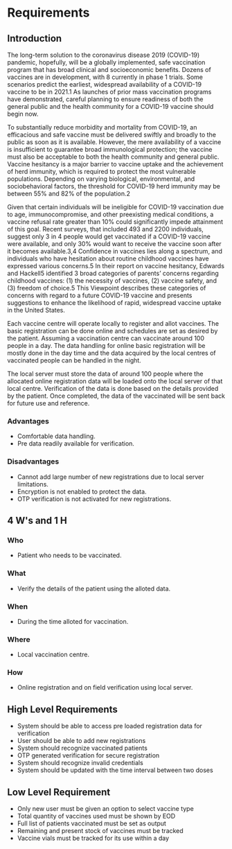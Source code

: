 # Requirements
## Introduction
The long-term solution to the coronavirus disease 2019 (COVID-19) pandemic, hopefully, will be a globally implemented, safe vaccination program that has broad clinical and socioeconomic benefits. Dozens of vaccines are in development, with 8 currently in phase 1 trials. Some scenarios predict the earliest, widespread availability of a COVID-19 vaccine to be in 2021.1 As launches of prior mass vaccination programs have demonstrated, careful planning to ensure readiness of both the general public and the health community for a COVID-19 vaccine should begin now.

To substantially reduce morbidity and mortality from COVID-19, an efficacious and safe vaccine must be delivered swiftly and broadly to the public as soon as it is available. However, the mere availability of a vaccine is insufficient to guarantee broad immunological protection; the vaccine must also be acceptable to both the health community and general public. Vaccine hesitancy is a major barrier to vaccine uptake and the achievement of herd immunity, which is required to protect the most vulnerable populations. Depending on varying biological, environmental, and sociobehavioral factors, the threshold for COVID-19 herd immunity may be between 55% and 82% of the population.2

Given that certain individuals will be ineligible for COVID-19 vaccination due to age, immunocompromise, and other preexisting medical conditions, a vaccine refusal rate greater than 10% could significantly impede attainment of this goal. Recent surveys, that included 493 and 2200 individuals, suggest only 3 in 4 people would get vaccinated if a COVID-19 vaccine were available, and only 30% would want to receive the vaccine soon after it becomes available.3,4 Confidence in vaccines lies along a spectrum, and individuals who have hesitation about routine childhood vaccines have expressed various concerns.5 In their report on vaccine hesitancy, Edwards and Hackell5 identified 3 broad categories of parents’ concerns regarding childhood vaccines: (1) the necessity of vaccines, (2) vaccine safety, and (3) freedom of choice.5 This Viewpoint describes these categories of concerns with regard to a future COVID-19 vaccine and presents suggestions to enhance the likelihood of rapid, widespread vaccine uptake in the United States.



Each vaccine centre will operate locally to register and allot vaccines. 
The basic registration can be done online and schedules are set as desired by the patient. Assuming a vaccination centre can vaccinate around 100 people in a day. 
The data handling for online basic registration will be mostly done in the day time and the data acquired by the local centres of vaccinated people can be handled in the night.

The local server must store the data of around 100 people where the allocated online registration data will be loaded onto the local server of that local centre. 
Verification of the data is done based on the details provided by the patient. Once completed, the data of the vaccinated will be sent back for future use and reference.
### Advantages
* Comfortable data handling.
* Pre data readily available for verification.
### Disadvantages
* Cannot add large number of new registrations due to local server limitations.
* Encryption is not enabled to protect the data.
* OTP verification is not activated for new registrations.
## 4 W's and 1 H
### Who
* Patient who needs to be vaccinated.
### What
* Verify the details of the patient using the alloted data.
### When
* During the time alloted for vaccination.
### Where
* Local vaccination centre.
### How
* Online registration and on field verification using local server.
## High Level Requirements
* System should be able to access pre loaded registration data for verification 
* User should be able to add new registrations 
* System should recognize vaccinated patients 
* OTP generated verification for secure registration  
* System should recognize invalid credentials 
* System should be updated with the time interval between two doses 

## Low Level Requirement
* Only new user must be given an option to select vaccine type 
* Total quantity of vaccines used must be shown by EOD 
* Full list of patients vaccinated must be set as output 
* Remaining and present stock of vaccines must be tracked 
* Vaccine vials must be tracked for its use within a day 

